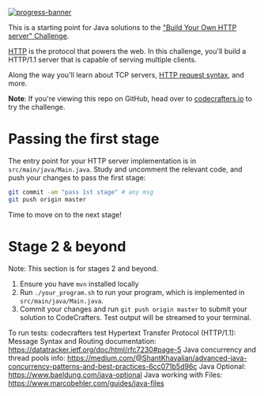 [![progress-banner](https://backend.codecrafters.io/progress/http-server/9ddfddb6-eb9a-48cc-9957-ecb37893ebfa)](https://app.codecrafters.io/users/codecrafters-bot?r=2qF)

This is a starting point for Java solutions to the
["Build Your Own HTTP server" Challenge](https://app.codecrafters.io/courses/http-server/overview).

[HTTP](https://en.wikipedia.org/wiki/Hypertext_Transfer_Protocol) is the
protocol that powers the web. In this challenge, you'll build a HTTP/1.1 server
that is capable of serving multiple clients.

Along the way you'll learn about TCP servers,
[HTTP request syntax](https://www.w3.org/Protocols/rfc2616/rfc2616-sec5.html),
and more.

**Note**: If you're viewing this repo on GitHub, head over to
[codecrafters.io](https://codecrafters.io) to try the challenge.

# Passing the first stage

The entry point for your HTTP server implementation is in
`src/main/java/Main.java`. Study and uncomment the relevant code, and push your
changes to pass the first stage:

```sh
git commit -am "pass 1st stage" # any msg
git push origin master
```

Time to move on to the next stage!

# Stage 2 & beyond

Note: This section is for stages 2 and beyond.

1. Ensure you have `mvn` installed locally
1. Run `./your_program.sh` to run your program, which is implemented in
   `src/main/java/Main.java`.
1. Commit your changes and run `git push origin master` to submit your solution
   to CodeCrafters. Test output will be streamed to your terminal.

To run tests: codecrafters test
Hypertext Transfer Protocol (HTTP/1.1): Message Syntax and Routing documentation: https://datatracker.ietf.org/doc/html/rfc7230#page-5
Java concurrency and thread pools info: https://medium.com/@ShantKhayalian/advanced-java-concurrency-patterns-and-best-practices-6cc071b5d96c
Java Optional: https://www.baeldung.com/java-optional
Java working with Files: https://www.marcobehler.com/guides/java-files